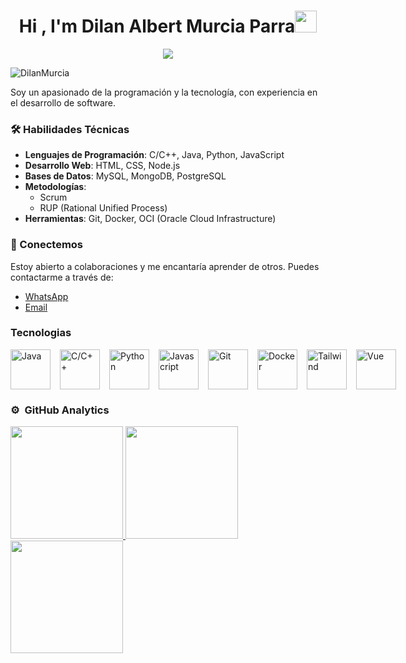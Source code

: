 <h1 align="center"><b>Hi , I'm Dilan Albert Murcia Parra</b><img src="https://media.giphy.com/media/hvRJCLFzcasrR4ia7z/giphy.gif" width="35"></h1>
<!--  -->
<p align="center">
  <a href="https://github.com/DenverCoder1/readme-typing-svg">
    <img src="https://readme-typing-svg.herokuapp.com?font=Time+New+Roman&color=%231E90FF&size=35&center=true&vCenter=true&width=800&height=150&lines=Software+Developer;Web+Developer;Data+Analyst;">
  </a>
</p>
<!-- VISTAS DEL PERFIL -->
<p align="left"> 
  <img src="https://komarev.com/ghpvc/?username=DilanMurcia&label=Profile%20views&color=0e75b6&style=flat" alt="DilanMurcia" /> 
</p>
Soy un apasionado de la programación y la tecnología, con experiencia en el desarrollo de software. 

### 🛠️ Habilidades Técnicas

- **Lenguajes de Programación**: C/C++, Java, Python, JavaScript
- **Desarrollo Web**: HTML, CSS, Node.js
- **Bases de Datos**: MySQL, MongoDB, PostgreSQL
- **Metodologías**:
  - Scrum
  - RUP (Rational Unified Process)
- **Herramientas**: Git, Docker, OCI (Oracle Cloud Infrastructure)

### 💬 Conectemos

Estoy abierto a colaboraciones y me encantaría aprender de otros. Puedes contactarme a través de:

- [WhatsApp](https://wa.me/+573216903828)
- [Email](https://mail.google.com/mail/?view=cm&fs=1&to=dilanalbertmurcia@gmail.com)
### Tecnologias
<div align="left" style="display: flex; gap: 15px;">
  <img src="https://img.icons8.com/?size=100&id=Pd2x9GWu9ovX&format=png" alt="Java" width="64px" height="64px">
  <img src="https://img.icons8.com/?size=100&id=40669&format=png" alt="C/C++" width="64px" height="64px">
  <img src="https://img.icons8.com/?size=100&id=pIJdjOoL6KfU&format=png" alt="Python" width="64px" height="64px">
  <img src="https://img.icons8.com/?size=100&id=108784&format=png&color=000000" alt="Javascript" width="64px" height="64px">
  <img src="https://img.icons8.com/?size=100&id=20906&format=png" alt="Git" width="64px" height="64px">
  <img src="https://img.icons8.com/?size=100&id=22813&format=png" alt="Docker" width="64px" height="64px">
  <img src="https://img.icons8.com/?size=100&id=4PiNHtUJVbLs&format=png&color=000000" alt="Tailwind" width="64px" height="64px">
  <img src="https://img.icons8.com/?size=100&id=dzfo6UeXW9h7&format=png&color=000000" alt="Vue" width="64px" height="64px">
  
</div>

<!-- TROFEOS GITHUB 
<p align="left"> 
  <a href="https://github.com/ryo-ma/github-profile-trophy">
    <img src="https://github-profile-trophy.vercel.app/?username=DilanMurcia&theme=algolia&column=7" alt="DilanMurcia" />
  </a> 
</p> -->

### ⚙️ &nbsp;GitHub Analytics
<p align="left">
  <a href="https://github.com/DilanMurcia">
    <img height="180em" src="https://github-readme-stats-eight-theta.vercel.app/api?username=DilanMurcia&show_icons=true&theme=algolia&include_all_commits=true&count_private=true"/>
    <img height="180em" src="https://github-readme-stats-eight-theta.vercel.app/api/top-langs/?username=DilanMurcia&layout=compact&langs_count=8&theme=algolia"/>
    <img height="180em" src="https://github-readme-streak-stats.herokuapp.com/?user=DilanMurcia&theme=algolia&hide_border=true" />
  </a>
</p>




